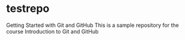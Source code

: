 # testrepo
Getting Started with Git and GitHub
This is a sample repository for the course Introduction to Git and GitHub
